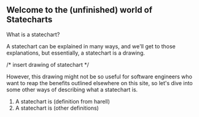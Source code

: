## Welcome to the (unfinished) world of Statecharts

What is a statechart?

A statechart can be explained in many ways, and we'll get to those explanations, but essentially, a statechart is a drawing.

/* insert drawing of statechart */

However, this drawing might not be so useful for software engineers who want to reap the benefits outlined elsewhere on this site, so let's dive into some other ways of describing what a statechart is.

1. A statechart is (definition from harell)
2. A statechart is (other definitions)

